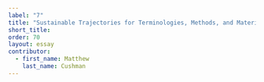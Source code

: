 ```yaml
---
label: "7"
title: "Sustainable Trajectories for Terminologies, Methods, and Materials in the Structural Treatment of Paintings on Fabric Supports"
short_title:
order: 70
layout: essay
contributor:
  - first_name: Matthew
    last_name: Cushman
---
```

